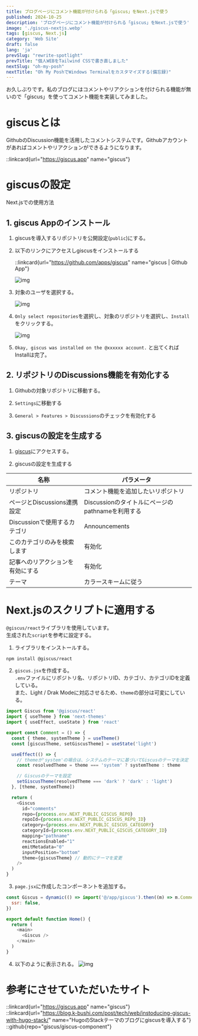 ```yaml
---
title: ブログページにコメント機能が付けられる「giscus」をNext.jsで使う
published: 2024-10-25
description: 'ブログページにコメント機能が付けられる「giscus」をNext.jsで使う'
image: './giscus-nextjs.webp'
tags: [giscus, Next.js]
category: 'Web Site'
draft: false 
lang: 'ja'
prevSlug: "rewrite-spotlight"
prevTitle: "個人WEBをTailwind CSSで書き直しました"
nextSlug: "oh-my-posh"
nextTitle: "Oh My PoshでWindows Terminalをカスタマイズする(備忘録)"
---
```


お久しぶりです。私のブログにはコメントやリアクションを付けられる機能が無いので「giscus」を使ってコメント機能を実装してみました。

# giscusとは

GithubのDiscussion機能を活用したコメントシステムです。Githubアカウントがあればコメントやリアクションができるようになります。

::linkcard{url="https://giscus.app" name="giscus"}

# giscusの設定

Next.jsでの使用方法

## 1. giscus Appのインストール

1. giscusを導入するリポジトリを公開設定(`public`)にする。

2. 以下のリンクにアクセスしgiscusをインストールする  

   ::linkcard{url="https://github.com/apps/giscus" name="giscus | Github App"}

   ![img](./01.png)

3. 対象のユーザを選択する。

   ![img](./02.png)

4. `Only select repositories`を選択し、対象のリポジトリを選択し、`Install`をクリックする。

   ![img](./03.png)

5. `Okay, giscus was installed on the @xxxxxx account.` と出てくれば Installは完了。

## 2. リポジトリのDiscussions機能を有効化する

1. Githubの対象リポジトリに移動する。

2. `Settings`に移動する

3. `General > Features > Discussions`のチェックを有効化する

## 3. giscusの設定を生成する

1. [giscus](https://giscus.app/jp)にアクセスする。

2. giscusの設定を生成する

| 名称                             | パラメータ                                       |
| -------------------------------- | ------------------------------------------------ |
| リポジトリ                       | コメント機能を追加したいリポジトリ               |
| ページとDiscussions連携設定      | Discussionのタイトルにページのpathnameを利用する |
| Discussionで使用するカテゴリ     | Announcements                                    |
| このカテゴリのみを検索します     | 有効化                                           |
| 記事へのリアクションを有効にする | 有効化                                           |
| テーマ                           | カラースキームに従う                             |

# Next.jsのスクリプトに適用する

`@giscus/react`ライブラリを使用しています。  
生成された`script`を参考に設定する。

1. ライブラリをインストールする。

```bash
npm install @giscus/react
```

2. `giscus.jsx`を作成する。  
   `.env`ファイルにリポジトリ名、リポジトリID、カテゴリ、カテゴリIDを定義している。  
   また、Light / Drak Modeに対応させるため、`theme`の部分は可変にしている。

```javascript
import Giscus from '@giscus/react'
import { useTheme } from 'next-themes'
import { useEffect, useState } from 'react'

export const Comment = () => {
  const { theme, systemTheme } = useTheme()
  const [giscusTheme, setGiscusTheme] = useState('light')

  useEffect(() => {
    // themeが'system'の場合は、システムのテーマに基づいてGiscusのテーマを決定
    const resolvedTheme = theme === 'system' ? systemTheme : theme

    // Giscusのテーマを設定
    setGiscusTheme(resolvedTheme === 'dark' ? 'dark' : 'light')
  }, [theme, systemTheme])

  return (
    <Giscus
      id="comments"
      repo={process.env.NEXT_PUBLIC_GISCUS_REPO}
      repoId={process.env.NEXT_PUBLIC_GISCUS_REPO_ID}
      category={process.env.NEXT_PUBLIC_GISCUS_CATEGORY}
      categoryId={process.env.NEXT_PUBLIC_GISCUS_CATEGORY_ID}
      mapping="pathname"
      reactionsEnabled="1"
      emitMetadata="0"
      inputPosition="bottom"
      theme={giscusTheme} // 動的にテーマを変更
    />
  )
}
```

3. `page.jsx`に作成したコンポーネントを追加する。

```js [titles]
const Giscus = dynamic(() => import('@/app/giscus').then((m) => m.Comment), {
  ssr: false,
})

export default function Home() {
  return (
    <main>
      <Giscus />
    </main>
  )
}
```

4. 以下のように表示される。
   ![img](./04.png)

# 参考にさせていただいたサイト

::linkcard{url="https://giscus.app" name="giscus"}
::linkcard{url="https://blog.k-bushi.com/post/tech/web/instoducing-giscus-with-hugo-stack/" name="HugoのStackテーマのブログにgiscusを導入する"}
::github{repo="giscus/giscus-component"}

